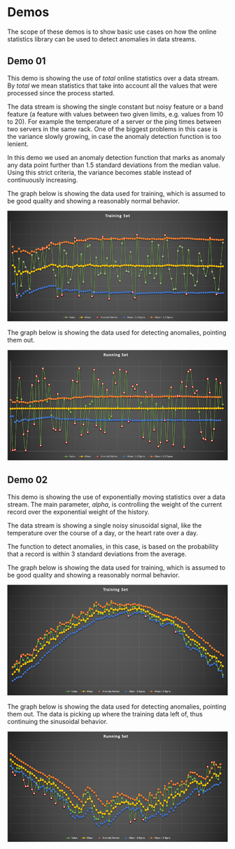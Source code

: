 # Demos

The scope of these demos is to show basic use cases on how the online statistics library can be used to detect anomalies
in data streams.


## Demo 01

This demo is showing the use of *total* online statistics over a data stream. By *total* we mean statistics that take
into account all the values that were processed since the process started.

The data stream is showing the single constant but noisy feature or a band feature (a feature with values between two
given limits, e.g. values from 10 to 20).
For example the temperature of a server or the ping times between two servers in the same rack.
One of the biggest problems in this case is the variance slowly growing, in case the anomaly detection function is
too lenient.

In this demo we used an anomaly detection function that marks as anomaly any data point further than 1.5 standard
deviations from the median value. Using this strict criteria, the variance becomes stable instead of continuously
increasing.

The graph below is showing the data used for training, which is assumed to be good quality and showing a reasonably
normal behavior.

![Demo 01 Training Graph](media/Demo-01-T-thmb.png "Demo 01 Training")

The graph below is showing the data used for detecting anomalies, pointing them out.

![Demo 01 Running Graph](media/Demo-01-R-thmb.png "Demo 01 Running")

## Demo 02

This demo is showing the use of exponentially moving statistics over a data stream. The main parameter, *alpha*,
is controlling the weight of the current record over the exponential weight of the history.

The data stream is showing a single noisy sinusoidal signal, like the temperature over the course of a day, or
the heart rate over a day.

The function to detect anomalies, in this case, is based on the probability that a record is within 3 standard
deviations from the average.

The graph below is showing the data used for training, which is assumed to be good quality and showing a reasonably
normal behavior.

![Demo 02 Training Graph](media/Demo-02-T-thmb.png "Demo 01 Training")

The graph below is showing the data used for detecting anomalies, pointing them out. The data is picking up where the
training data left of, thus continuing the sinusoidal behavior.

![Demo 02 Running Graph](media/Demo-02-R-thmb.png "Demo 01 Running")
